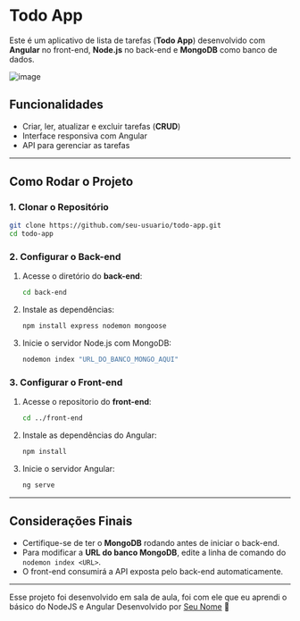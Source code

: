 # Todo App

Este é um aplicativo de lista de tarefas (**Todo App**) desenvolvido com **Angular** no front-end, **Node.js** no back-end e **MongoDB** como banco de dados.

![image](https://github.com/user-attachments/assets/2d881603-dab8-42ca-9b33-0a727d60a7a5)


## Funcionalidades

- Criar, ler, atualizar e excluir tarefas (**CRUD**)
- Interface responsiva com Angular
- API para gerenciar as tarefas

---

## Como Rodar o Projeto

### 1. Clonar o Repositório

```sh
git clone https://github.com/seu-usuario/todo-app.git
cd todo-app
```

### 2. Configurar o Back-end

1. Acesse o diretório do **back-end**:
   ```sh
   cd back-end
   ```
2. Instale as dependências:
   ```sh
   npm install express nodemon mongoose
   ```
3. Inicie o servidor Node.js com MongoDB:
   ```sh
   nodemon index "URL_DO_BANCO_MONGO_AQUI"
   ```

### 3. Configurar o Front-end

1. Acesse o repositorio do **front-end**:
   ```sh
   cd ../front-end
   ```
2. Instale as dependências do Angular:
   ```sh
   npm install
   ```
3. Inicie o servidor Angular:
   ```sh
   ng serve
   ```

---

## Considerações Finais

- Certifique-se de ter o **MongoDB** rodando antes de iniciar o back-end.
- Para modificar a **URL do banco MongoDB**, edite a linha de comando do `nodemon index <URL>`.
- O front-end consumirá a API exposta pelo back-end automaticamente.

---

Esse projeto foi desenvolvido em sala de aula, foi com ele que eu aprendi o básico do NodeJS e Angular
Desenvolvido por [Seu Nome](https://github.com/seu-usuario) 🚀

